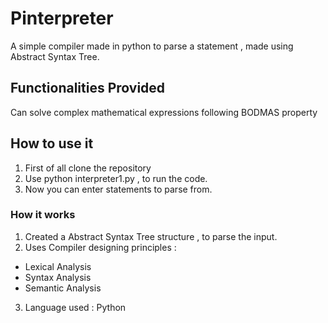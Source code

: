 # Pinterpreter
A simple compiler made in python to parse a statement , made using Abstract Syntax Tree.

## Functionalities Provided
Can solve complex mathematical expressions following BODMAS property

## How to use it
1. First of all clone the repository
2. Use python interpreter1.py , to run the code.
3. Now you can enter statements to parse from.

### How it works
1. Created a Abstract Syntax Tree structure , to parse the input.
2. Uses Compiler designing principles : 
* Lexical Analysis
* Syntax Analysis
* Semantic Analysis

3. Language used : Python
